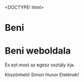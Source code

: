 <DOCTYPE! html>
<html>
<head>
<h1>Beni</h1>
</head>
<body>
<h1>Beni weboldala</h1>
<p>És ezt most az egész osztály írja.</p>
<p>Köszönhető Simon Hunor Etelének!</p>
</body>
</html>
